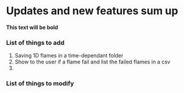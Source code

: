 # Updates and new features sum up 

**This text will be bold**  


### List of things to add

1. Saving 1D flames in a time-dependant folder 
1. Show to the user if a flame fail and list the failed flames in a csv
1. 



### List of things to modify
